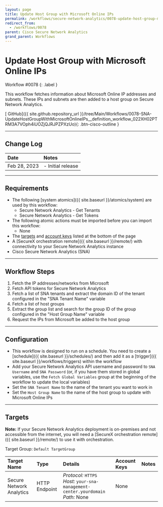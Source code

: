 ```yaml
---
layout: page
title: Update Host Group with Microsoft Online IPs
permalink: /workflows/secure-network-analytics/0078-update-host-group-microsoft-online-ips
redirect_from:
  - /workflows/0078
parent: Cisco Secure Network Analytics
grand_parent: Workflows
---
```


# Update Host Group with Microsoft Online IPs
<div markdown="1">
Workflow #0078
{: .label }
</div>

This workflow fetches information about Microsoft Online IP addresses and subnets. These IPs and subnets are then added to a host group on Secure Network Analytics.

[<i class="fab fa-github mr-1"></i> GitHub]({{ site.github.repository_url }}/tree/Main/Workflows/0078-SNA-UpdateHostGroupWithMicrosoftOnlineIPs__definition_workflow_022XH02PTRM3A7VOph4iUOZjQJRJPZPXzUo){: .btn-cisco-outline }

---

## Change Log

| Date | Notes |
|:-----|:------|
| Feb 28, 2023 | - Initial release |

---

## Requirements
* The following [system atomics]({{ site.baseurl }}/atomics/system) are used by this workflow:
	* Secure Network Analytics - Get Tenants
	* Secure Network Analytics - Get Tokens
* The following atomic actions must be imported before you can import this workflow:
	* None
* The [targets](#targets) and [account keys](#account-keys) listed at the bottom of the page
* A [SecureX orchestration remote]({{ site.baseurl }}/remote/) with connectivity to your Secure Network Analytics instance
* Cisco Secure Network Analytics (SNA)

---

## Workflow Steps
1. Fetch the IP addresses/networks from Microsoft
1. Fetch API tokens for Secure Network Analytics
1. Fetch a list of SNA tenants and extract the domain ID of the tenant configured in the "SNA Tenant Name" variable
1. Fetch a list of host groups
1. Extract the group list and search for the group ID of the group configured in the "Host Group Name" variable
1. Request the IPs from Microsoft be added to the host group

---

## Configuration
* This workflow is designed to run on a schedule. You need to create a [schedule]({{ site.baseurl }}/schedules/) and then add it as a [trigger]({{ site.baseurl }}/workflows/triggers) within the workflow
* Add your Secure Network Analytics API username and password to `SNA Username` and `SNA Password` (or, if you have them stored in global variables, use the `Fetch Global Variables` group at the beginning of the workflow to update the local variables)
* Set the `SNA Tenant Name` to the name of the tenant you want to work in
* Set the `Host Group Name` to the name of the host group to update with Microsoft Online IPs

---

## Targets
**Note:** If your Secure Network Analytics deployment is on-premises and not accessible from the internet, you will need a [SecureX orchestration remote]({{ site.baseurl }}/remote/) to use it with orchestration.

Target Group: `Default TargetGroup`

| Target Name | Type | Details | Account Keys | Notes |
|:------------|:-----|:--------|:-------------|:------|
| Secure Network Analytics | HTTP Endpoint | _Protocol:_ `HTTPS`<br />_Host:_ `your-sna-management-center.yourdomain`<br />_Path:_ None | None | |
